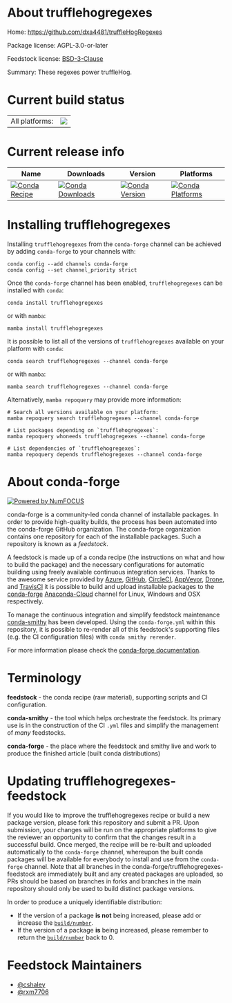 About trufflehogregexes
=======================

Home: https://github.com/dxa4481/truffleHogRegexes

Package license: AGPL-3.0-or-later

Feedstock license: [BSD-3-Clause](https://github.com/conda-forge/trufflehogregexes-feedstock/blob/main/LICENSE.txt)

Summary: These regexes power truffleHog.

Current build status
====================


<table><tr><td>All platforms:</td>
    <td>
      <a href="https://dev.azure.com/conda-forge/feedstock-builds/_build/latest?definitionId=17987&branchName=main">
        <img src="https://dev.azure.com/conda-forge/feedstock-builds/_apis/build/status/trufflehogregexes-feedstock?branchName=main">
      </a>
    </td>
  </tr>
</table>

Current release info
====================

| Name | Downloads | Version | Platforms |
| --- | --- | --- | --- |
| [![Conda Recipe](https://img.shields.io/badge/recipe-trufflehogregexes-green.svg)](https://anaconda.org/conda-forge/trufflehogregexes) | [![Conda Downloads](https://img.shields.io/conda/dn/conda-forge/trufflehogregexes.svg)](https://anaconda.org/conda-forge/trufflehogregexes) | [![Conda Version](https://img.shields.io/conda/vn/conda-forge/trufflehogregexes.svg)](https://anaconda.org/conda-forge/trufflehogregexes) | [![Conda Platforms](https://img.shields.io/conda/pn/conda-forge/trufflehogregexes.svg)](https://anaconda.org/conda-forge/trufflehogregexes) |

Installing trufflehogregexes
============================

Installing `trufflehogregexes` from the `conda-forge` channel can be achieved by adding `conda-forge` to your channels with:

```
conda config --add channels conda-forge
conda config --set channel_priority strict
```

Once the `conda-forge` channel has been enabled, `trufflehogregexes` can be installed with `conda`:

```
conda install trufflehogregexes
```

or with `mamba`:

```
mamba install trufflehogregexes
```

It is possible to list all of the versions of `trufflehogregexes` available on your platform with `conda`:

```
conda search trufflehogregexes --channel conda-forge
```

or with `mamba`:

```
mamba search trufflehogregexes --channel conda-forge
```

Alternatively, `mamba repoquery` may provide more information:

```
# Search all versions available on your platform:
mamba repoquery search trufflehogregexes --channel conda-forge

# List packages depending on `trufflehogregexes`:
mamba repoquery whoneeds trufflehogregexes --channel conda-forge

# List dependencies of `trufflehogregexes`:
mamba repoquery depends trufflehogregexes --channel conda-forge
```


About conda-forge
=================

[![Powered by
NumFOCUS](https://img.shields.io/badge/powered%20by-NumFOCUS-orange.svg?style=flat&colorA=E1523D&colorB=007D8A)](https://numfocus.org)

conda-forge is a community-led conda channel of installable packages.
In order to provide high-quality builds, the process has been automated into the
conda-forge GitHub organization. The conda-forge organization contains one repository
for each of the installable packages. Such a repository is known as a *feedstock*.

A feedstock is made up of a conda recipe (the instructions on what and how to build
the package) and the necessary configurations for automatic building using freely
available continuous integration services. Thanks to the awesome service provided by
[Azure](https://azure.microsoft.com/en-us/services/devops/), [GitHub](https://github.com/),
[CircleCI](https://circleci.com/), [AppVeyor](https://www.appveyor.com/),
[Drone](https://cloud.drone.io/welcome), and [TravisCI](https://travis-ci.com/)
it is possible to build and upload installable packages to the
[conda-forge](https://anaconda.org/conda-forge) [Anaconda-Cloud](https://anaconda.org/)
channel for Linux, Windows and OSX respectively.

To manage the continuous integration and simplify feedstock maintenance
[conda-smithy](https://github.com/conda-forge/conda-smithy) has been developed.
Using the ``conda-forge.yml`` within this repository, it is possible to re-render all of
this feedstock's supporting files (e.g. the CI configuration files) with ``conda smithy rerender``.

For more information please check the [conda-forge documentation](https://conda-forge.org/docs/).

Terminology
===========

**feedstock** - the conda recipe (raw material), supporting scripts and CI configuration.

**conda-smithy** - the tool which helps orchestrate the feedstock.
                   Its primary use is in the construction of the CI ``.yml`` files
                   and simplify the management of *many* feedstocks.

**conda-forge** - the place where the feedstock and smithy live and work to
                  produce the finished article (built conda distributions)


Updating trufflehogregexes-feedstock
====================================

If you would like to improve the trufflehogregexes recipe or build a new
package version, please fork this repository and submit a PR. Upon submission,
your changes will be run on the appropriate platforms to give the reviewer an
opportunity to confirm that the changes result in a successful build. Once
merged, the recipe will be re-built and uploaded automatically to the
`conda-forge` channel, whereupon the built conda packages will be available for
everybody to install and use from the `conda-forge` channel.
Note that all branches in the conda-forge/trufflehogregexes-feedstock are
immediately built and any created packages are uploaded, so PRs should be based
on branches in forks and branches in the main repository should only be used to
build distinct package versions.

In order to produce a uniquely identifiable distribution:
 * If the version of a package **is not** being increased, please add or increase
   the [``build/number``](https://docs.conda.io/projects/conda-build/en/latest/resources/define-metadata.html#build-number-and-string).
 * If the version of a package **is** being increased, please remember to return
   the [``build/number``](https://docs.conda.io/projects/conda-build/en/latest/resources/define-metadata.html#build-number-and-string)
   back to 0.

Feedstock Maintainers
=====================

* [@cshaley](https://github.com/cshaley/)
* [@rxm7706](https://github.com/rxm7706/)

